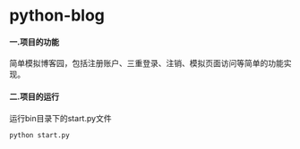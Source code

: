 # python-blog

#### 一.项目的功能

简单模拟博客园，包括注册账户、三重登录、注销、模拟页面访问等简单的功能实现。

#### 二.项目的运行

运行bin目录下的start.py文件

```
python start.py
```

